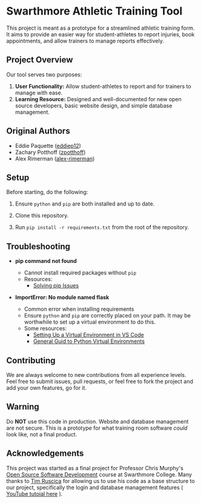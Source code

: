 # Swarthmore Athletic Training Tool
This project is meant as a prototype for a streamlined athletic training form. 
It aims to provide an easier way for student-athletes to report injuries, book appointments, 
and allow trainers to manage reports effectively. 

## Project Overview
Our tool serves two purposes:
1. **User Functionality:** Allow student-athletes to report and for trainers to manage with ease.
2. **Learning Resource:** Designed and well-documented for new open source developers, basic website 
design, and simple database management.

## Original Authors
- Eddie Paquette ([eddiep12](https://github.com/eddiep12))
- Zachary Potthoff ([zpotthoff](https://github.com/zpotthoff))
- Alex Rimerman ([alex-rimerman](https://github.com/alex-rimerman))

## Setup
Before starting, do the following:

1. Ensure `python` and `pip` are both installed and up to date.

2. Clone this repository.

3. Run `pip install -r requirements.txt` from the root of the repository.

## Troubleshooting
  - **pip command not found**
    - Cannot install required packages without `pip`
    - Resources:
      - [Solving pip Issues](https://flexiple.com/python/pip-command-not-found)

  - **ImportError: No module named flask**
    - Common error when installing requirements
    - Ensure `python` and `pip` are correctly placed on your path. It may be worthwhile 
    to set up a virtual environment to do this.
    - Some resources:
      - [Setting Up a Virtual Environment in VS Code](https://www.youtube.com/watch?app=desktop&v=GZbeL5AcTgw)
      - [General Guid to Python Virtual Environments](https://www.youtube.com/watch?v=KxvKCSwlUv8)

## Contributing
We are always welcome to new contributions from all experience levels. Feel free to submit issues, pull 
requests, or feel free to fork the project and add your own features, go for it.

## Warning
Do **NOT** use this code in production. Website and database management are not secure. 
This is a prototype for what training room software *could* look like, not a final 
product.

## Acknowledgements
This project was started as a final project for Professor Chris Murphy's 
[Open Source Software Development](https://www.cs.swarthmore.edu/~cmurphy/cs91r-f24.html) 
course at Swarthmore College. Many thanks to [Tim Ruscica](https://github.com/techwithtim)
for allowing us to use his code as a base structure to our project, specifically the login 
and database management features 
( [YouTube tutoial here](https://www.youtube.com/watch?app=desktop&v=dam0GPOAvVI) ).

